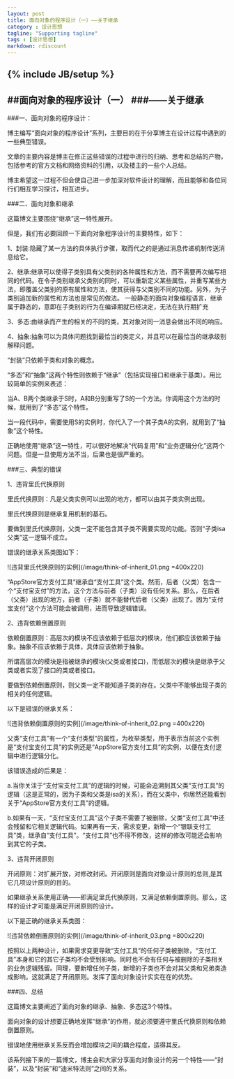 ```yaml
---
layout: post
title: 面向对象的程序设计（一）——关于继承 
category : 设计思想
tagline: "Supporting tagline"
tags : [设计思想]
markdown: rdiscount
---
```

{% include JB/setup %}
---

##面向对象的程序设计（一）
###——关于继承
------
###一、面向对象的程序设计：

博主编写“面向对象的程序设计”系列，主要目的在于分享博主在设计过程中遇到的一些典型错误。

文章的主要内容是博主在修正这些错误的过程中进行的归纳、思考和总结的产物，包括参考的官方文档和网络资料的引用，以及楼主的一些个人总结。

博主希望这一过程不但会使自己进一步加深对软件设计的理解，而且能够和各位同行们相互学习探讨，相互进步。

<!--break-->

###二、面向对象和继承

这篇博文主要围绕“继承”这一特性展开。

但是，我们有必要回顾一下面向对象程序设计的主要特性，如下：

1、封装:隐藏了某一方法的具体执行步骤，取而代之的是通过消息传递机制传送消息给它。

2、继承:继承可以使得子类别具有父类别的各种属性和方法，而不需要再次编写相同的代码。在令子类别继承父类别的同时，可以重新定义某些属性，并重写某些方法，即覆盖父类别的原有属性和方法，使其获得与父类别不同的功能。另外，为子类别追加新的属性和方法也是常见的做法。 一般静态的面向对象编程语言，继承属于静态的，意即在子类别的行为在编译期就已经决定，无法在执行期扩充

3、多态:由继承而产生的相关的不同的类，其对象对同一消息会做出不同的响应。

4、抽象:抽象可以为具体问题找到最恰当的类定义，并且可以在最恰当的继承级别解释问题。





“封装”只依赖于类和对象的概念。

“多态”和“抽象”这两个特性则依赖于“继承”（包括实现接口和继承于基类）。用比较简单的实例来表述：



当A、B两个类继承于S时，A和B分别重写了S的一个方法。你调用这个方法的时候，就用到了“多态”这个特性。

当一段代码中，需要使用S的实例时，你代入了一个其子类A的实例，就用到了“抽象”这个特性。

正确地使用“继承”这一特性，可以很好地解决“代码复用”和“业务逻辑分化”这两个问题。但是一旦使用方法不当，后果也是很严重的。

###三、典型的错误

1、违背里氏代换原则

里氏代换原则：凡是父类实例可以出现的地方，都可以由其子类实例出现。

里氏代换原则是继承复用机制的基石。

要做到里氏代换原则，父类一定不能包含其子类不需要实现的功能。否则“子类isa父类”这一逻辑不成立。

错误的继承关系类图如下：

![违背里氏代换原则的实例](/image/think-of-inherit_01.png =400x220)

“AppStore官方支付工具”继承自“支付工具”这个类。然而，后者（父类）包含一个“支付宝支付”的方法，这个方法与前者（子类）没有任何关系。那么，在后者（父类）出现的地方，前者（子类）就不能替代后者（父类）出现了。因为“支付宝支付”这个方法可能会被调用，进而导致逻辑错误。

2、违背依赖倒置原则

依赖倒置原则：高层次的模块不应该依赖于低层次的模块，他们都应该依赖于抽象。抽象不应该依赖于具体，具体应该依赖于抽象。

所谓高层次的模块是指被继承的模块(父类或者接口)，而低层次的模块是继承于父类或者实现了接口的类或者接口。

要做到依赖倒置原则，则父类一定不能知道子类的存在。父类中不能够出现子类的相关的任何逻辑。

以下是错误的继承关系：

![违背依赖倒置原则的实例](/image/think-of-inherit_02.png =400x220)

父类“支付工具”有一个“支付类型”的属性，为枚举类型，用于表示当前这个实例是“支付宝支付工具”的实例还是“AppStore官方支付工具”的实例，以便在支付逻辑中进行逻辑分化。

该错误造成的后果是：

a.当你关注于“支付宝支付工具”的逻辑的时候，可能会追溯到其父类“支付工具”的逻辑（这是正常的，因为子类和父类是isa的关系），而在父类中，你居然还能看到关于“AppStore官方支付工具”的逻辑。

b.如果有一天，“支付宝支付工具”这个子类不需要了被删除，父类“支付工具”中还会残留和它相关逻辑代码。如果再有一天，需求变更，新增一个“银联支付工具”类，继承自“支付工具”。“支付工具”也不得不修改，这样的修改可能还会影响到其它的子类。

3、违背开闭原则

开闭原则：对扩展开放，对修改封闭。开闭原则是面向对象设计原则的总则,是其它几项设计原则的目的。

如果继承关系使用正确——即满足里氏代换原则，又满足依赖倒置原则。那么，这样的设计才可能是满足开闭原则的设计。

以下是正确的继承关系类图：

![违背依赖倒置原则的实例](/image/think-of-inherit_03.png =800x220)

按照以上两种设计，如果需求变更导致“支付工具”的任何子类被删除，“支付工具”本身和它的其它子类均不会受到影响。同时也不会有任何与被删除的子类相关的业务逻辑残留。同理，要新增任何子类，新增的子类也不会对其父类和兄弟类造成影响。这就满足了开闭原则。发挥了面向对象设计实实在在的优势。

###四、总结

这篇博文主要阐述了面向对象的继承、抽象、多态这3个特性。

面向对象的设计想要正确地发挥“继承”的作用，就必须要遵守里氏代换原则和依赖倒置原则。

错误地使用继承关系反而会增加模块之间的耦合程度，适得其反。


该系列接下来的一篇博文，博主会和大家分享面向对象设计的另一个特性——“封装”，以及“封装”和“迪米特法则”之间的关系。

